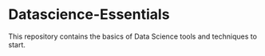 # Datascience-Essentials

This repository contains the basics of Data Science tools and techniques to start. 

